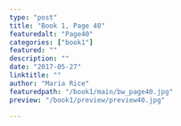 ```yaml
---
type: "post"
title: "Book 1, Page 40"
featuredalt: "Page40"
categories: ["book1"]
featured: ""
description: ""
date: "2017-05-27"
linktitle: ""
author: "Maria Rice"
featuredpath: "/book1/main/bw_page40.jpg"
preview: "/book1/preview/preview40.jpg"

---
```

